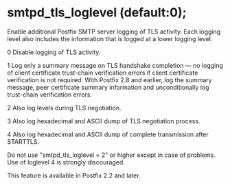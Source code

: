 # smtpd_tls_loglevel (default:0); 

 Enable additional Postfix SMTP server logging of TLS activity.
Each logging level also includes the information that is logged at
a lower logging level.  



   0 Disable logging of TLS activity. 

   1 Log only a summary message on TLS handshake completion
&mdash; no logging of client certificate trust-chain verification errors
if client certificate verification is not required.  With Postfix 2.8 and
earlier, log the summary message, peer certificate summary information
and unconditionally log trust-chain verification errors.  

   2 Also log levels during TLS negotiation. 

   3 Also log hexadecimal and ASCII dump of TLS negotiation
process. 

   4 Also log hexadecimal and ASCII dump of complete
transmission after STARTTLS. 



 Do not use "smtpd_tls_loglevel = 2" or higher except in case
of problems. Use of loglevel 4 is strongly discouraged. 

 This feature is available in Postfix 2.2 and later.  


